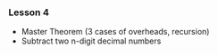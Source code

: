 ### Lesson 4

- Master Theorem (3 cases of overheads, recursion)
- Subtract two n-digit decimal numbers


